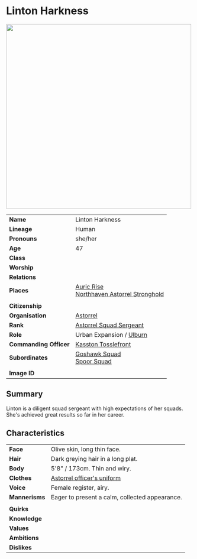 # Linton Harkness

<img src="https://raw.githubusercontent.com/jesskelsall/astarus-images/main/characters/portraits/imageid.png" height="500" />

|||
| --- | --- |
| **Name** | Linton Harkness | character.3
| **Lineage** | Human |
| **Pronouns** | she/her |
| **Age** | 47 |
| **Class** | |
| **Worship** | |
| **Relations** | |
| **Places** | [Auric Rise](../places/buildings/auric-rise.md)<br>[Northhaven Astorrel Stronghold](../places/strongholds/northhaven-astorrel-stronghold.md) |
|||
| **Citizenship** | |
| **Organisation** | [Astorrel](../organisations/government/astorrel/astorrel.md) |
| **Rank** | [Astorrel Squad Sergeant](../organisations/government/astorrel/ranks/astorrel-squad-sergeant.md) |
| **Role** | Urban Expansion / [Ulburn](../places/villages/ulburn.md) |
| **Commanding Officer** | [Kasston Tosslefront](kasston-tosslefront.md) |
| **Subordinates** | [Goshawk Squad](../organisations/government/astorrel/squads/goshawk-squad.md)<br>[Spoor Squad](../organisations/government/astorrel/squads/spoor-squad.md) |
|||
| **Image ID** | |

## Summary

Linton is a diligent squad sergeant with high expectations of her squads. She's achieved great results so far in her career.

## Characteristics

| | |
| --- | --- |
| **Face** | Olive skin, long thin face. | characteristics.2
| **Hair** | Dark greying hair in a long plat. |
| **Body** | 5'8" / 173cm. Thin and wiry. |
| **Clothes** | [Astorrel officer's uniform](../organisations/government/astorrel/uniforms/astorrel-officers-uniform.md) |
| **Voice** | Female register, airy. |
| **Mannerisms** | Eager to present a calm, collected appearance. |
| | |
| **Quirks** | |
| **Knowledge** | |
| **Values** | |
| **Ambitions** | |
| **Dislikes** | |
